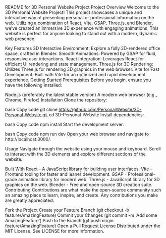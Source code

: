 README for 3D Personal Website Project
Project Overview
Welcome to the 3D Personal Website Project! This project showcases a unique and interactive way of presenting personal or professional information on the web. Utilizing a combination of React, Vite, GSAP, Three.js, and Blender, we've created an immersive 3D experience with engaging animations. This website is perfect for anyone looking to stand out with a modern, dynamic web presence.

Key Features
3D Interactive Environment: Explore a fully 3D-rendered office space, crafted in Blender.
Smooth Animations: Powered by GSAP for fluid, responsive user interactions.
React Integration: Leverages React for efficient UI rendering and state management.
Three.js for 3D Rendering: Utilizes Three.js for rendering 3D graphics in the web browser.
Vite for Fast Development: Built with Vite for an optimized and rapid development experience.
Getting Started
Prerequisites
Before you begin, ensure you have the following installed:

Node.js (preferably the latest stable version)
A modern web browser (e.g., Chrome, Firefox)
Installation
Clone the repository:

bash
Copy code
git clone https://github.com/PersonalWebsite/3D-Personal-Website.git
cd 3D-Personal-Website
Install dependencies:

bash
Copy code
npm install
Start the development server:

bash
Copy code
npm run dev
Open your web browser and navigate to http://localhost:3000/.

Usage
Navigate through the website using your mouse and keyboard. Scroll to interact with the 3D elements and explore different sections of the website.

Built With
React - A JavaScript library for building user interfaces.
Vite - Frontend tooling for faster and leaner development.
GSAP - Professional-grade animation library for modern web.
Three.js - JavaScript library for 3D graphics on the web.
Blender - Free and open-source 3D creation suite.
Contributing
Contributions are what make the open-source community such an amazing place to learn, inspire, and create. Any contributions you make are greatly appreciated.

Fork the Project
Create your Feature Branch (git checkout -b feature/AmazingFeature)
Commit your Changes (git commit -m 'Add some AmazingFeature')
Push to the Branch (git push origin feature/AmazingFeature)
Open a Pull Request
License
Distributed under the MIT License. See LICENSE for more information.
